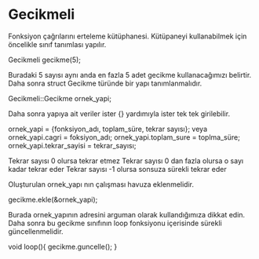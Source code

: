 # Gecikmeli
Fonksiyon çağrılarını erteleme kütüphanesi.
Kütüpaneyi kullanabilmek için öncelikle sınıf tanımlası yapılır.

Gecikmeli gecikme(5); 

Buradaki 5 sayısı aynı anda en fazla 5 adet gecikme kullanacağımızı belirtir.
Daha sonra struct Gecikme türünde bir yapı tanımlanmalıdır.

Gecikmeli::Gecikme ornek_yapi;

Daha sonra yapıya ait veriler ister {} yardımıyla ister tek tek girilebilir.

ornek_yapi = {fonksiyon_adı, toplam_süre, tekrar sayısı}; 
veya
ornek_yapi.cagri = foksiyon_adı;
ornek_yapi.toplam_sure = toplma_süre;
ornek_yapi.tekrar_sayisi = tekrar_sayısı;

Tekrar sayısı 0 olursa tekrar etmez
Tekrar sayısı 0 dan fazla olursa o sayı kadar tekrar eder
Tekrar sayısı -1 olursa sonsuza sürekli tekrar eder

Oluşturulan ornek_yapı nın çalışması havuza eklenmelidir.

gecikme.ekle(&ornek_yapi);

Burada ornek_yapının adresini arguman olarak kullandığımıza dikkat edin.
Daha sonra bu gecikme sınıfının loop fonksiyonu içerisinde sürekli güncellenmelidir.

void loop(){
  gecikme.guncelle();
}
